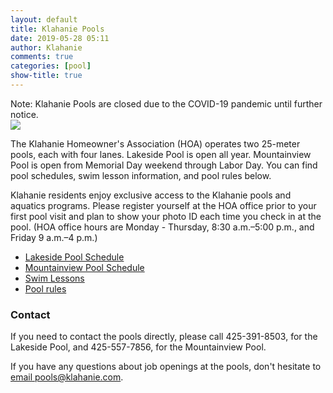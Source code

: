 ```yaml
---
layout: default
title: Klahanie Pools
date: 2019-05-28 05:11
author: Klahanie
comments: true
categories: [pool]
show-title: true
---
```

<div class="alert alert-warning clearfix">Note: Klahanie Pools are closed due to the COVID-19 pandemic until further notice.
</div>

<img src="{{site.url}}/images/swimming1.jpg" class="float-right col-sm-4 img-thumbnail">

The Klahanie Homeowner's Association (HOA) operates two 25-meter pools, each with four lanes. Lakeside Pool is open all year. Mountainview Pool is open from Memorial Day weekend through Labor Day. You can find pool schedules, swim lesson information, and pool rules below.

Klahanie residents enjoy exclusive access to the Klahanie pools and aquatics programs. Please register yourself at the HOA office prior to your first pool visit and plan to show your photo ID each time you check in at the pool. (HOA office hours are Monday - Thursday, 8:30 a.m.–5:00 p.m., and Friday 9 a.m.–4 p.m.)

* [Lakeside Pool Schedule]({{site.url}}/amenities/pools/lakeside-pool.html)
* [Mountainview Pool Schedule]({{site.url}}/amenities/pools/mountainview-pool.html)
* [Swim Lessons]({{site.url}}/amenities/pools/swim-lessons.html)
* [Pool rules]({{site.url}}/amenities/pools/pool-rules.html)

### Contact 
If you need to contact the pools directly, please call 425-391-8503, for the Lakeside Pool, and 425-557-7856, for the Mountainview Pool.

If you have any questions about job openings at the pools, don't hesitate to [email pools@klahanie.com](mailto:pools@klahanie.com).
